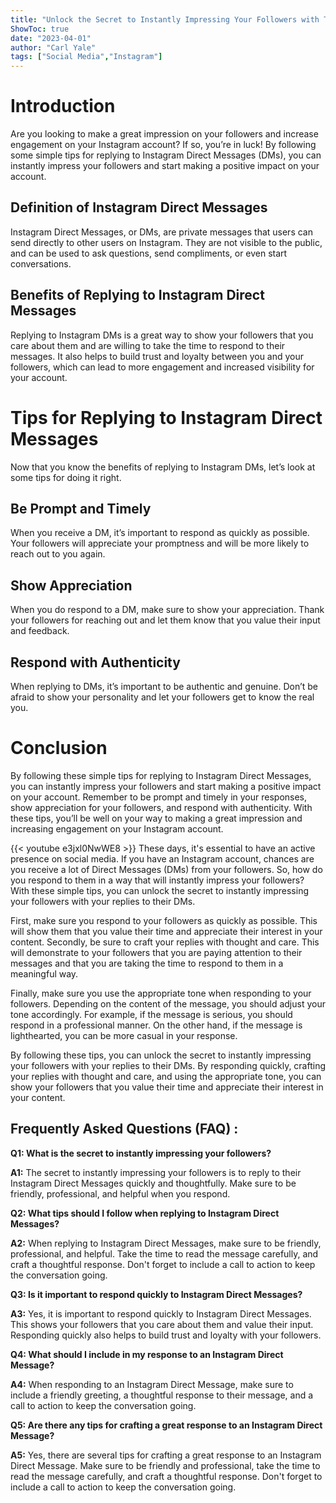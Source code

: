 ```yaml
---
title: "Unlock the Secret to Instantly Impressing Your Followers with These Simple Tips for Replying to Instagram Direct Messages!"
ShowToc: true 
date: "2023-04-01"
author: "Carl Yale" 
tags: ["Social Media","Instagram"]
---
```

# Introduction

Are you looking to make a great impression on your followers and increase engagement on your Instagram account? If so, you’re in luck! By following some simple tips for replying to Instagram Direct Messages (DMs), you can instantly impress your followers and start making a positive impact on your account.

## Definition of Instagram Direct Messages

Instagram Direct Messages, or DMs, are private messages that users can send directly to other users on Instagram. They are not visible to the public, and can be used to ask questions, send compliments, or even start conversations.

## Benefits of Replying to Instagram Direct Messages

Replying to Instagram DMs is a great way to show your followers that you care about them and are willing to take the time to respond to their messages. It also helps to build trust and loyalty between you and your followers, which can lead to more engagement and increased visibility for your account.

# Tips for Replying to Instagram Direct Messages

Now that you know the benefits of replying to Instagram DMs, let’s look at some tips for doing it right.

## Be Prompt and Timely

When you receive a DM, it’s important to respond as quickly as possible. Your followers will appreciate your promptness and will be more likely to reach out to you again.

## Show Appreciation

When you do respond to a DM, make sure to show your appreciation. Thank your followers for reaching out and let them know that you value their input and feedback.

## Respond with Authenticity

When replying to DMs, it’s important to be authentic and genuine. Don’t be afraid to show your personality and let your followers get to know the real you.

# Conclusion

By following these simple tips for replying to Instagram Direct Messages, you can instantly impress your followers and start making a positive impact on your account. Remember to be prompt and timely in your responses, show appreciation for your followers, and respond with authenticity. With these tips, you’ll be well on your way to making a great impression and increasing engagement on your Instagram account.

{{< youtube e3jxl0NwWE8 >}} 
These days, it's essential to have an active presence on social media. If you have an Instagram account, chances are you receive a lot of Direct Messages (DMs) from your followers. So, how do you respond to them in a way that will instantly impress your followers? With these simple tips, you can unlock the secret to instantly impressing your followers with your replies to their DMs. 

First, make sure you respond to your followers as quickly as possible. This will show them that you value their time and appreciate their interest in your content. Secondly, be sure to craft your replies with thought and care. This will demonstrate to your followers that you are paying attention to their messages and that you are taking the time to respond to them in a meaningful way. 

Finally, make sure you use the appropriate tone when responding to your followers. Depending on the content of the message, you should adjust your tone accordingly. For example, if the message is serious, you should respond in a professional manner. On the other hand, if the message is lighthearted, you can be more casual in your response. 

By following these tips, you can unlock the secret to instantly impressing your followers with your replies to their DMs. By responding quickly, crafting your replies with thought and care, and using the appropriate tone, you can show your followers that you value their time and appreciate their interest in your content.

## Frequently Asked Questions (FAQ) :
**Q1: What is the secret to instantly impressing your followers?**

**A1:** The secret to instantly impressing your followers is to reply to their Instagram Direct Messages quickly and thoughtfully. Make sure to be friendly, professional, and helpful when you respond. 

**Q2: What tips should I follow when replying to Instagram Direct Messages?**

**A2:** When replying to Instagram Direct Messages, make sure to be friendly, professional, and helpful. Take the time to read the message carefully, and craft a thoughtful response. Don't forget to include a call to action to keep the conversation going. 

**Q3: Is it important to respond quickly to Instagram Direct Messages?**

**A3:** Yes, it is important to respond quickly to Instagram Direct Messages. This shows your followers that you care about them and value their input. Responding quickly also helps to build trust and loyalty with your followers. 

**Q4: What should I include in my response to an Instagram Direct Message?**

**A4:** When responding to an Instagram Direct Message, make sure to include a friendly greeting, a thoughtful response to their message, and a call to action to keep the conversation going. 

**Q5: Are there any tips for crafting a great response to an Instagram Direct Message?**

**A5:** Yes, there are several tips for crafting a great response to an Instagram Direct Message. Make sure to be friendly and professional, take the time to read the message carefully, and craft a thoughtful response. Don't forget to include a call to action to keep the conversation going.


